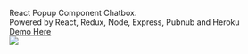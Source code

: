 React Popup Component Chatbox.<br>
Powered by React, Redux, Node, Express, Pubnub and Heroku<br>
<a href="https://react-popup-chatbox.herokuapp.com/" target="_blank">Demo Here</a><br>
<img src="https://repository-images.githubusercontent.com/217287585/4b504600-0168-11ea-94ce-d8418d120bb9" />


